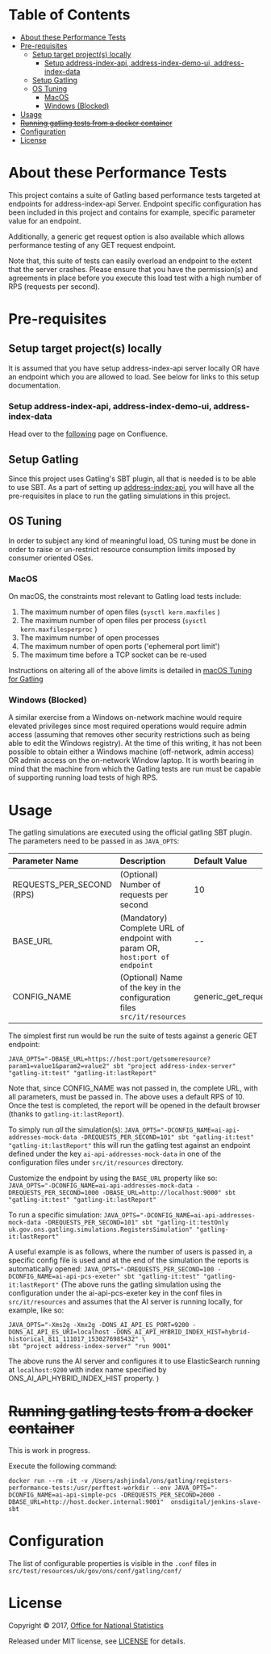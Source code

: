 Table of Contents
=================

* [About these Performance Tests](#about-these-performance-tests)
* [Pre-requisites](#pre-requisites)
    * [Setup target project(s) locally](#setup-target-projects-locally)
        * [Setup address-index-api, address-index-demo-ui, address-index-data](#setup-address-index-api-address-index-demo-ui-address-index-data)
    * [Setup Gatling](#setup-gatling)
    * [OS Tuning](#os-tuning)
        * [MacOS](#macos)
        * [Windows (Blocked)](#windows-blocked)
* [Usage](#usage)
* [~~Running gatling tests from a docker container~~](#running-gatling-tests-from-a-docker-container)
* [Configuration](#configuration)
* [License](#license)


# About these Performance Tests

This project contains a suite of Gatling based performance tests targeted at endpoints for address-index-api Server.
Endpoint specific configuration has been included in this project and contains for example, specific parameter value for an endpoint.

Additionally, a generic get request option is also available which allows performance testing of any GET request endpoint.

Note that, this suite of tests can easily overload an endpoint to the extent that the server crashes.
Please ensure that you have the permission(s) and agreements in place before you execute this load test with a high number of RPS (requests per second).

# Pre-requisites

## Setup target project(s) locally

It is assumed that you have setup address-index-api server locally OR have an endpoint which you are allowed to load.
See below for links to this setup documentation.

### Setup address-index-api, address-index-demo-ui, address-index-data

Head over to the [following](https://collaborate2.ons.gov.uk/confluence/display/RAI/Setting+up+Address+Index+Server+and+UI+with+local+ElasticSearch) page on Confluence.

## Setup Gatling

Since this project uses Gatling's SBT plugin, all that is needed is to be able to use SBT.
As a part of setting up [address-index-api](#setup-address-index-api-address-index-demo-ui-address-index-data), you will have all the pre-requisites in place to run the gatling simulations in this project.

## OS Tuning

In order to subject any kind of meaningful load, OS tuning must be done in order to raise or un-restrict resource consumption limits imposed by consumer oriented OSes.

### MacOS

On macOS, the constraints most relevant to Gatling load tests include:

1. The maximum number of open files (`sysctl kern.maxfiles` )
1. The maximum number of open files per process (`sysctl kern.maxfilesperproc` )
1. The maximum number of open processes
1. The maximum number of open ports ('ephemeral port limit')
1. The maximum time before a TCP socket can be re-used

Instructions on altering all of the above limits is detailed in [macOS Tuning for Gatling](macOS%20Tuning%20for%20Gatling.md)

### Windows (Blocked)

A similar exercise from a Windows on-network machine would require elevated privileges since most required operations would require admin access (assuming that removes other security restrictions such as being able to edit the Windows registry).
At the time of this writing, it has not been possible to obtain either a Windows machine (off-network, admin access) OR admin access on the on-network Window laptop.
It is worth bearing in mind that the machine from which the Gatling tests are run must be capable of supporting running load tests of high RPS.

# Usage

The gatling simulations are executed using the official gatling SBT plugin. The parameters need to be passed in as `JAVA_OPTS`:

| Parameter Name            | Description                                                                  | Default Value       | Comments/Notes                                                        |
|:--------------------------|:-----------------------------------------------------------------------------|:--------------------|:----------------------------------------------------------------------|
| REQUESTS_PER_SECOND (RPS) | (Optional) Number of requests per second                                     | 10                  |                                                                       |
| BASE_URL                  | (Mandatory) Complete URL of endpoint with param  OR, `host:port of endpoint` | --                  | Need to be the complete url if CONFIG_NAME is **not** being specified |
| CONFIG_NAME               | (Optional) Name of the key in the configuration files `src/it/resources`     | generic_get_request |                                                                       |


The simplest first run would be run the suite of tests against a generic GET endpoint:
```shell
JAVA_OPTS="-DBASE_URL=https://host:port/getsomeresource?param1=value1&param2=value2" sbt "project address-index-server" "gatling-it:test" "gatling-it:lastReport"
```
Note that, since CONFIG_NAME was not passed in, the complete URL, with all parameters, must be passed in. The above uses a default RPS of 10.
Once the test is completed, the report will be opened in the default browser (thanks to `gatling-it:lastReport`).

To simply run *all* the simulation(s):
`JAVA_OPTS="-DCONFIG_NAME=ai-api-addresses-mock-data -DREQUESTS_PER_SECOND=101" sbt "gatling-it:test" "gatling-it:lastReport"`
this will run the gatling test against an endpoint defined under the key `ai-api-addresses-mock-data` in one of the configuration files under `src/it/resources` directory.

Customize the endpoint by using the `BASE_URL` property like so:
`JAVA_OPTS="-DCONFIG_NAME=ai-api-addresses-mock-data -DREQUESTS_PER_SECOND=1000 -DBASE_URL=http://localhost:9000" sbt "gatling-it:test" "gatling-it:lastReport"`

To run a specific simulation:
`JAVA_OPTS="-DCONFIG_NAME=ai-api-addresses-mock-data -DREQUESTS_PER_SECOND=101" sbt "gatling-it:testOnly uk.gov.ons.gatling.simulations.RegistersSimulation" "gatling-it:lastReport"`

A useful example is as follows, where the number of users is passed in, a specific config file is used and at the end of the simulation the reports is automatically opened:
`JAVA_OPTS="-DREQUESTS_PER_SECOND=100 -DCONFIG_NAME=ai-api-pcs-exeter" sbt "gatling-it:test" "gatling-it:lastReport"`
(The above runs the gatling simulation using the configuration under the ai-api-pcs-exeter key in the conf files in `src/it/resources` and assumes that the AI server is running locally, for example, like so:
```shell
JAVA_OPTS="-Xms2g -Xmx2g -DONS_AI_API_ES_PORT=9200 -DONS_AI_API_ES_URI=localhost -DONS_AI_API_HYBRID_INDEX_HIST=hybrid-historical_811_111017_1530276985432" \
sbt "project address-index-server" "run 9001"
```
The above runs the AI server and configures it to use ElasticSearch running at `localhost:9200` with index name specified by ONS_AI_API_HYBRID_INDEX_HIST property.
)

# ~~Running gatling tests from a docker container~~

This is work in progress.

Execute the following command:

```shell
docker run --rm -it -v /Users/ashjindal/ons/gatling/registers-performance-tests:/usr/perftest-workdir --env JAVA_OPTS="-DCONFIG_NAME=ai-api-simple-pcs -DREQUESTS_PER_SECOND=2000 -DBASE_URL=http://host.docker.internal:9001"  onsdigital/jenkins-slave-sbt
```

# Configuration

The list of configurable properties is visible in the `.conf` files in `src/test/resources/uk/gov/ons/conf/gatling/conf/`

# License

Copyright © 2017, [Office for National Statistics](https://www.ons.gov.uk)

Released under MIT license, see [LICENSE](LICENSE) for details.
